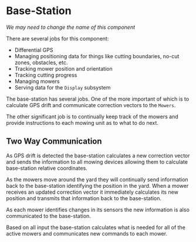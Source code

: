 # Base-Station #

*We may need to change the name of this component*

There are several jobs for this component:

* Differential GPS
* Managing positioning data for things like cutting boundaries, no-cut zones, obstacles, etc.
* Tracking mower position and orientation
* Tracking cutting progress
* Managing mowers
* Serving data for the `Display` subsystem

The base-station has several jobs. One of the more important of which is to calculate GPS drift and communicate correction vectors to the `Mowers`.

The other significant job is to continually keep track of the mowers and provide instructions to each mowing unit as to what to do next.

## Two Way Communication ##

As GPS drift is detected the base-station calculates a new correction vector and sends the information to all mowing devices allowing them to calculate base-station relative coordinates.

As the mowers move around the yard they will continually send information back to the base-station identifying the position in the yard. When a mower receives an updated correction vector it immediately calculates its new position and transmits that information back to the base-station.

As each mower identifies changes in its sensors the new information is also communicated to the base-station.

Based on all input the base-station calculates what is needed for all of the active mowers and communicates new commands to each mower.
